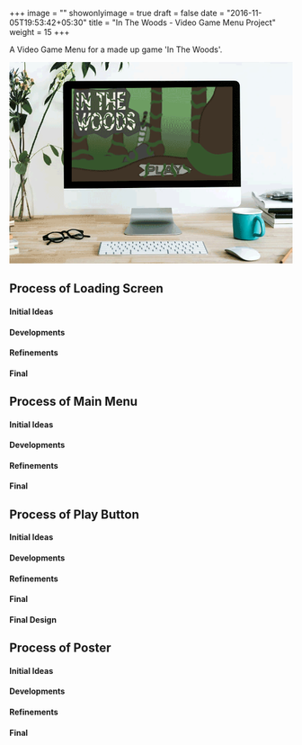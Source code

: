 +++
image = ""
showonlyimage = true
draft = false
date = "2016-11-05T19:53:42+05:30"
title = "In The Woods - Video Game Menu Project"
weight = 15
+++

A Video Game Menu for a made up game 'In The Woods'.
<!--more-->

![](../../img/portfolio/Screenshot-2023-07-18-110026.gif)

## Process of Loading Screen
#### Initial Ideas
#### Developments
#### Refinements
#### Final

## Process of Main Menu
#### Initial Ideas
#### Developments
#### Refinements
#### Final

## Process of Play Button
#### Initial Ideas
#### Developments
#### Refinements
#### Final

#### Final Design

## Process of Poster
#### Initial Ideas
#### Developments
#### Refinements
#### Final
